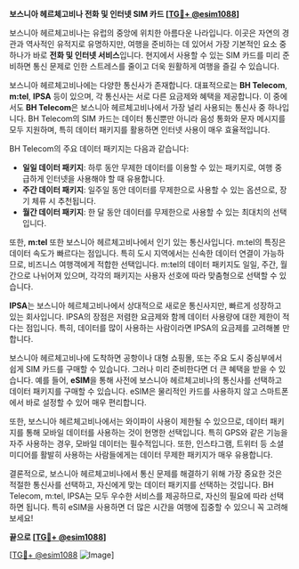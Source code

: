 **보스니아 헤르체고비나 전화 및 인터넷 SIM 카드 [[TG💪+ @esim1088](https://t.me/s/esim1088)]**

보스니아 헤르체고비나는 유럽의 중앙에 위치한 아름다운 나라입니다. 이곳은 자연의 경관과 역사적인 유적지로 유명하지만, 여행을 준비하는 데 있어서 가장 기본적인 요소 중 하나가 바로 **전화 및 인터넷 서비스**입니다. 현지에서 사용할 수 있는 SIM 카드를 미리 준비하면 통신 문제로 인한 스트레스를 줄이고 더욱 원활하게 여행을 즐길 수 있습니다.

보스니아 헤르체고비나에는 다양한 통신사가 존재합니다. 대표적으로는 **BH Telecom**, **m:tel**, **IPSA** 등이 있으며, 각 통신사는 서로 다른 요금제와 혜택을 제공합니다. 이 중에서도 **BH Telecom**은 보스니아 헤르체고비나에서 가장 널리 사용되는 통신사 중 하나입니다. BH Telecom의 SIM 카드는 데이터 통신뿐만 아니라 음성 통화와 문자 메시지를 모두 지원하며, 특히 데이터 패키지를 활용하면 인터넷 사용이 매우 효율적입니다.

BH Telecom의 주요 데이터 패키지는 다음과 같습니다:
- **일일 데이터 패키지**: 하루 동안 무제한 데이터를 이용할 수 있는 패키지로, 여행 중 급하게 인터넷을 사용해야 할 때 유용합니다.
- **주간 데이터 패키지**: 일주일 동안 데이터를 무제한으로 사용할 수 있는 옵션으로, 장기 체류 시 추천됩니다.
- **월간 데이터 패키지**: 한 달 동안 데이터를 무제한으로 사용할 수 있는 최대치의 선택입니다.

또한, **m:tel** 또한 보스니아 헤르체고비나에서 인기 있는 통신사입니다. m:tel의 특징은 데이터 속도가 빠르다는 점입니다. 특히 도시 지역에서는 신속한 데이터 연결이 가능하므로, 비즈니스 여행객에게 적합한 선택입니다. m:tel의 데이터 패키지도 일일, 주간, 월간으로 나뉘어져 있으며, 각각의 패키지는 사용자 선호에 따라 맞춤형으로 선택할 수 있습니다.

**IPSA**는 보스니아 헤르체고비나에서 상대적으로 새로운 통신사지만, 빠르게 성장하고 있는 회사입니다. IPSA의 장점은 저렴한 요금제와 함께 데이터 사용량에 대한 제한이 적다는 점입니다. 특히, 데이터를 많이 사용하는 사람이라면 IPSA의 요금제를 고려해볼 만합니다.

보스니아 헤르체고비나에 도착하면 공항이나 대형 쇼핑몰, 또는 주요 도시 중심부에서 쉽게 SIM 카드를 구매할 수 있습니다. 그러나 미리 준비한다면 더 큰 혜택을 받을 수 있습니다. 예를 들어, **eSIM**을 통해 사전에 보스니아 헤르체고비나의 통신사를 선택하고 데이터 패키지를 구매할 수 있습니다. eSIM은 물리적인 카드를 사용하지 않고 스마트폰에서 바로 설정할 수 있어 매우 편리합니다.

또한, 보스니아 헤르체고비나에서는 와이파이 사용이 제한될 수 있으므로, 데이터 패키지를 통해 모바일 데이터를 사용하는 것이 현명한 선택입니다. 특히 GPS와 같은 기능을 자주 사용하는 경우, 모바일 데이터는 필수적입니다. 또한, 인스타그램, 트위터 등 소셜 미디어를 활발히 사용하는 사람들에게는 데이터 무제한 패키지가 매우 유용합니다.

결론적으로, 보스니아 헤르체고비나에서 통신 문제를 해결하기 위해 가장 중요한 것은 적절한 통신사를 선택하고, 자신에게 맞는 데이터 패키지를 선택하는 것입니다. BH Telecom, m:tel, IPSA는 모두 우수한 서비스를 제공하므로, 자신의 필요에 따라 선택하면 됩니다. 특히 eSIM을 사용하면 더 많은 시간을 여행에 집중할 수 있으니 꼭 고려해보세요!

**끝으로 [[TG💪+ @esim1088](https://t.me/s/esim1088)]**

[[TG💪+ @esim1088](https://t.me/s/esim1088) ![Image](https://i.postimg.cc/Y0z9fWf4/image.png)]